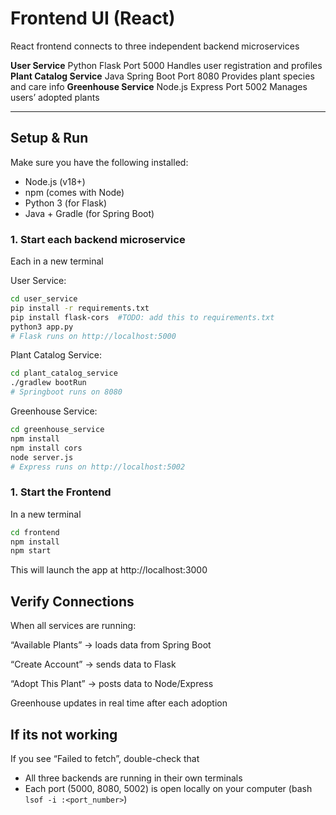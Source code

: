 # Frontend UI (React)
React frontend connects to three independent backend microservices

**User Service**                Python Flask            Port 5000       Handles user registration and profiles
**Plant Catalog Service**       Java Spring Boot        Port 8080       Provides plant species and care info
**Greenhouse Service**          Node.js Express         Port 5002       Manages users’ adopted plants
    
---

## Setup & Run
Make sure you have the following installed:
- Node.js (v18+)
- npm (comes with Node)
- Python 3 (for Flask)
- Java + Gradle (for Spring Boot)

### 1. Start each backend microservice
Each in a new terminal

User Service:
```bash
cd user_service
pip install -r requirements.txt
pip install flask-cors  #TODO: add this to requirements.txt
python3 app.py
# Flask runs on http://localhost:5000
```

Plant Catalog Service:
```bash
cd plant_catalog_service
./gradlew bootRun
# Springboot runs on 8080
```

Greenhouse Service:
```bash
cd greenhouse_service
npm install
npm install cors
node server.js
# Express runs on http://localhost:5002
```

### 1. Start the Frontend
In a new terminal
```bash
cd frontend
npm install
npm start
```
This will launch the app at http://localhost:3000

## Verify Connections
When all services are running:

“Available Plants” → loads data from Spring Boot

“Create Account” → sends data to Flask

“Adopt This Plant” → posts data to Node/Express

Greenhouse updates in real time after each adoption

## If its not working

If you see “Failed to fetch”, double-check that
- All three backends are running in their own terminals
- Each port (5000, 8080, 5002) is open locally on your computer (bash ```lsof -i :<port_number>```)
